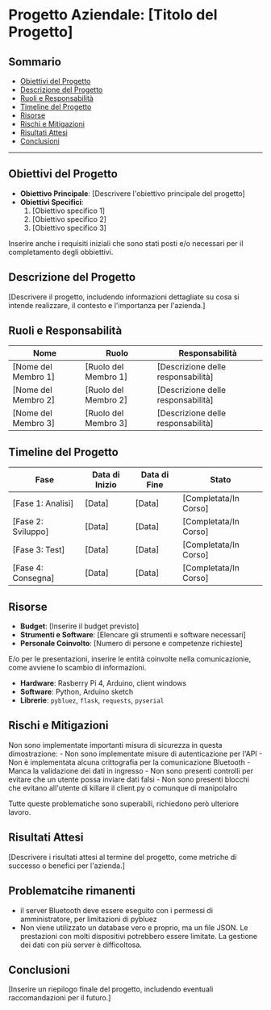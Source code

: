 # Progetto Aziendale: **[Titolo del Progetto]**

## Sommario
- [Obiettivi del Progetto](#obiettivi-del-progetto)
- [Descrizione del Progetto](#descrizione-del-progetto)
- [Ruoli e Responsabilità](#ruoli-e-responsabilità)
- [Timeline del Progetto](#timeline-del-progetto)
- [Risorse](#risorse)
- [Rischi e Mitigazioni](#rischi-e-mitigazioni)
- [Risultati Attesi](#risultati-attesi)
- [Conclusioni](#conclusioni)

---

## Obiettivi del Progetto
- **Obiettivo Principale**: [Descrivere l'obiettivo principale del progetto]
- **Obiettivi Specifici**:
  1. [Obiettivo specifico 1]
  2. [Obiettivo specifico 2]
  3. [Obiettivo specifico 3]

Inserire anche i requisiti iniziali che sono stati posti e/o necessari per il completamento degli obbiettivi.

## Descrizione del Progetto
[Descrivere il progetto, includendo informazioni dettagliate su cosa si intende realizzare, il contesto e l'importanza per l'azienda.]

## Ruoli e Responsabilità
| Nome                  | Ruolo                     | Responsabilità                           |
|-----------------------|---------------------------|--------------------------------------------|
| [Nome del Membro 1]   | [Ruolo del Membro 1]      | [Descrizione delle responsabilità]         |
| [Nome del Membro 2]   | [Ruolo del Membro 2]      | [Descrizione delle responsabilità]         |
| [Nome del Membro 3]   | [Ruolo del Membro 3]      | [Descrizione delle responsabilità]         |

## Timeline del Progetto
| Fase                  | Data di Inizio  | Data di Fine  | Stato        |
|-----------------------|----------------|---------------|--------------|
| [Fase 1: Analisi]     | [Data]         | [Data]        | [Completata/In Corso] |
| [Fase 2: Sviluppo]    | [Data]         | [Data]        | [Completata/In Corso] |
| [Fase 3: Test]        | [Data]         | [Data]        | [Completata/In Corso] |
| [Fase 4: Consegna]    | [Data]         | [Data]        | [Completata/In Corso] |

## Risorse
- **Budget**: [Inserire il budget previsto]
- **Strumenti e Software**: [Elencare gli strumenti e software necessari]
- **Personale Coinvolto**: [Numero di persone e competenze richieste]

E/o per le presentazioni, inserire le entità coinvolte nella comunicazionie, come avviene lo scambio di informazioni.

- **Hardware**: Rasberry Pi 4, Arduino, client windows
- **Software**: Python, Arduino sketch
- **Librerie**: `pybluez`, `flask`, `requests`, `pyserial`


## Rischi e Mitigazioni
Non sono  implementate importanti misura di sicurezza in questa dimostrazione:
    - Non sono implementate misure di autenticazione per l'API
    - Non è implementata alcuna crittografia per la comunicazione Bluetooth
    - Manca la validazione dei dati in ingresso
    - Non sono presenti controlli per evitare che un utente possa inviare dati falsi
    - Non sono presenti blocchi che evitano all'utente di killare il client.py o comunque di manipolalro

Tutte queste problematiche sono superabili, richiedono però ulteriore lavoro.


## Risultati Attesi
[Descrivere i risultati attesi al termine del progetto, come metriche di successo o benefici per l'azienda.]

## Problematcihe rimanenti
- il server Bluetooth deve essere eseguito con i permessi di amministratore, per limitazioni di pybluez
- Non viene utilizzato un database vero e proprio, ma un file JSON. Le prestazioni con molti dispositivi potrebbero essere limitate. La gestione dei dati con più server è difficoltosa.


## Conclusioni
[Inserire un riepilogo finale del progetto, includendo eventuali raccomandazioni per il futuro.]
